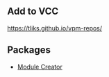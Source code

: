 ## Add to VCC
https://tliks.github.io/vpm-repos/

## Packages
- [Module Creator](https://github.com/Tliks/ModuleCreator) 